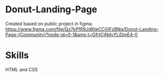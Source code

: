 # Donut-Landing-Page
Created based on public project in figma: https://www.figma.com/file/Qz7kPfR9JdKteCCGIFzBNq/Donut-Landing-Page-(Community)?node-id=0-1&amp;t=GfrtCjNdyYLjDmE4-0

# Skills

HTML and CSS
